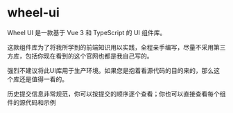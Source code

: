 # wheel-ui

Wheel UI 是一款基于 Vue 3 和 TypeScript 的 UI 组件库。

这款组件库为了将我所学到的前端知识用以实践，全程亲手编写，尽量不采用第三方库，包括你现在看到的这个官网也都是我自己写的。

强烈不建议将此UI库用于生产环境。如果您是抱着看源代码的目的来的，那么这个库还是值得一看的。

历史提交信息非常规范，你可以按提交的顺序逐个查看；你也可以直接查看每个组件的源代码和示例
